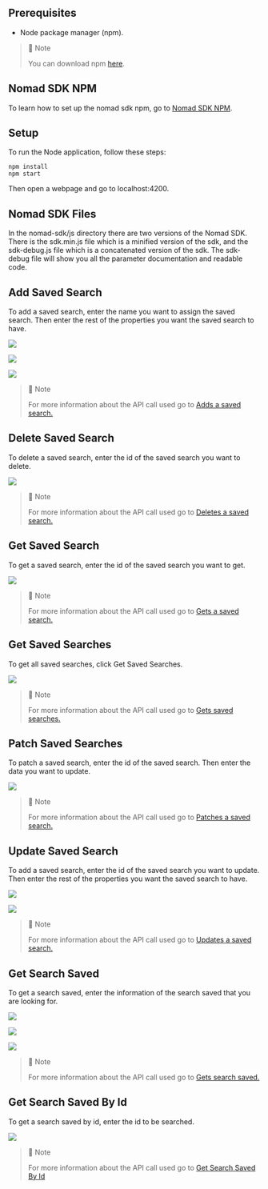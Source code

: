## Prerequisites

- Node package manager (npm).

> 📘 Note
> 
> You can download npm [here](https://nodejs.org/en/download).

## Nomad SDK NPM

To learn how to set up the nomad sdk npm, go to [Nomad SDK NPM](doc:nomad-sdk).

## Setup

To run the Node application, follow these steps:
```
npm install
npm start
```

Then open a webpage and go to localhost:4200.


## Nomad SDK Files

In the nomad-sdk/js directory there are two versions of the Nomad SDK. There is the sdk.min.js file which is a minified version of the sdk, and the sdk-debug.js file which is a concatenated version of the sdk. The sdk-debug file will show you all the parameter documentation and readable code.

## Add Saved Search

To add a saved search, enter the name you want to assign the saved search. Then enter the rest of the properties you want the saved search to have.

![](images/add-saved-search.png)

![](images/add-saved-search-2.png)

![](images/add-saved-search-3.png)

> 📘 Note
> 
> For more information about the API call used go to [Adds a saved search.](ref:addsavedsearch)

## Delete Saved Search

To delete a saved search, enter the id of the saved search you want to delete.

![](images/delete-saved-search.png)

> 📘 Note
> 
> For more information about the API call used go to [Deletes a saved search.](ref:deletesavedsearch)

## Get Saved Search

To get a saved search, enter the id of the saved search you want to get.

![](images/get-saved-search.png)

> 📘 Note
> 
> For more information about the API call used go to [Gets a saved search.](ref:getsavedsearch)

## Get Saved Searches

To get all saved searches, click Get Saved Searches.

![](images/get-saved-searches.png)

> 📘 Note
> 
> For more information about the API call used go to [Gets saved searches.](ref:getsavedsearches)

## Patch Saved Searches

To patch a saved search, enter the id of the saved search. Then enter the data you want to update.

![](images/patch-saved-search.png)

> 📘 Note
> 
> For more information about the API call used go to [Patches a saved search.](ref:patchsavedsearch)

## Update Saved Search

To add a saved search, enter the id of the saved search you want to update. Then enter the rest of the properties you want the saved search to have.

![](images/update-saved-search.png)

![](images/update-saved-search-2.png)

> 📘 Note
> 
> For more information about the API call used go to [Updates a saved search.](ref:updatesavedsearch)

## Get Search Saved

To get a search saved, enter the information of the search saved that you are looking for.

![](images/get-search-saved.png)

![](images/get-search-saved-2.png)

![](images/get-search-saved-3.png)

> 📘 Note
> 
> For more information about the API call used go to [Gets search saved.](ref:getsearchsaved)

## Get Search Saved By Id

To get a search saved by id, enter the id to be searched.

![](images/get-search-saved-by-id.png)

> 📘 Note
> 
> For more information about the API call used go to [Get Search Saved By Id](doc:get-search-saved-by-id)